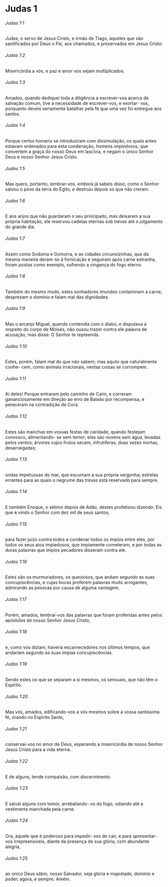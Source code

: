 # Judas 1

###### Judas 1:1

Judas, o servo de Jesus Cristo, e irmão de Tiago, àqueles que são santificados por Deus o Pai, aos chamados, e preservados em Jesus Cristo:

###### Judas 1:2

Misericórdia a vós, e paz e amor vos sejam multiplicados.

###### Judas 1:3

Amados, quando dediquei toda a diligência a escrever-vos acerca da salvação comum, tive a necessidade de escrever-vos, e exortar- vos, porquanto deveis seriamente batalhar pela fé que uma vez foi entregue aos santos.

###### Judas 1:4

Porque certos homens se introduziram com dissimulação, os quais antes estavam ordenados para esta condenação, homens impiedosos, que convertem a graça do nosso Deus em lascívia, e negam o único Senhor Deus e nosso Senhor Jesus Cristo.

###### Judas 1:5

Mas quero, portanto, lembrar-vos, embora já sabeis disso, como o Senhor salvou o povo da terra do Egito, e destruiu depois os que não creram.

###### Judas 1:6

E aos anjos que não guardaram o seu principado, mas deixaram a sua própria habitação, ele reservou cadeias eternas sob trevas até o julgamento do grande dia.

###### Judas 1:7

Assim como Sodoma e Gomorra, e as cidades circunvizinhas, que da mesma maneira deram-se à fornicação e seguiram após carne estranha, foram postas como exemplo, sofrendo a vingança do fogo eterno.

###### Judas 1:8

Também do mesmo modo, estes sonhadores imundos contaminam a carne, desprezam o domínio e falam mal das dignidades.

###### Judas 1:9

Mas o arcanjo Miguel, quando contendia com o diabo, e disputava a respeito do corpo de Moisés, não ousou trazer contra ele palavra de acusação, mas disse: O Senhor te repreenda.

###### Judas 1:10

Estes, porém, falam mal do que não sabem; mas aquilo que naturalmente conhe- cem, como animais irracionais, nestas coisas se corrompem.

###### Judas 1:11

Ai deles! Porque entraram pelo caminho de Caim, e correram gananciosamente em direção ao erro de Balaão por recompensa, e pereceram na contradição de Corá.

###### Judas 1:12

Estes são manchas em vossas festas de caridade, quando festejam convosco, alimentando- se sem temor; eles são nuvens sem água, levadas pelos ventos; árvores cujos frutos secam, infrutíferas, duas vezes mortas, desarraigadas;

###### Judas 1:13

ondas impetuosas do mar, que escumam a sua própria vergonha; estrelas errantes para as quais o negrume das trevas está reservado para sempre.

###### Judas 1:14

E também Enoque, o sétimo depois de Adão, destes profetizou dizendo: Eis que é vindo o Senhor com dez mil de seus santos;

###### Judas 1:15

para fazer juízo contra todos e condenar todos os ímpios entre eles, por todos os seus atos impiedosos, que impiamente cometeram, e por todas as duras palavras que ímpios pecadores disseram contra ele.

###### Judas 1:16

Estes são os murmuradores, os queixosos, que andam segundo as suas concupiscências, e cujas bocas proferem palavras muito arrogantes, admirando as pessoas por causa de alguma vantagem.

###### Judas 1:17

Porém, amados, lembrai-vos das palavras que foram proferidas antes pelos apóstolos de nosso Senhor Jesus Cristo;

###### Judas 1:18

e, como vos diziam, haveria escarnecedores nos últimos tempos, que andariam segundo as suas ímpias concupiscências.

###### Judas 1:19

Sendo estes os que se separam a si mesmos, os sensuais, que não têm o Espírito.

###### Judas 1:20

Mas vós, amados, edificando-vos a vós mesmos sobre a vossa santíssima fé, orando no Espírito Santo,

###### Judas 1:21

conservai-vos no amor de Deus, esperando a misericórdia de nosso Senhor Jesus Cristo para a vida eterna.

###### Judas 1:22

E de alguns, tende compaixão, com discernimento.

###### Judas 1:23

E salvai alguns com temor, arrebatando- os do fogo, odiando até a vestimenta manchada pela carne.

###### Judas 1:24

Ora, àquele que é poderoso para impedir- vos de cair, e para apresentar-vos irrepreensíveis, diante da presença de sua glória, com abundante alegria,

###### Judas 1:25

ao único Deus sábio, nosso Salvador, seja glória e majestade, domínio e poder, agora, e sempre. Amém.

